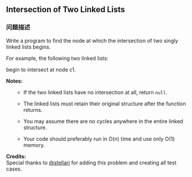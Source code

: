 ## Intersection of Two Linked Lists  
### 问题描述
Write a program to find the node at which the intersection of two singly linked lists begins.

For example, the following two linked lists: 

begin to intersect at node c1.

**Notes:**
<ul>
- If the two linked lists have no intersection at all, return `null`.
- The linked lists must retain their original structure after the function returns. 
- You may assume there are no cycles anywhere in the entire linked structure.
- Your code should preferably run in O(n) time and use only O(1) memory.
</ul>


**Credits:**<br />Special thanks to [@stellari](https://oj.leetcode.com/discuss/user/stellari) for adding this problem and creating all test cases.
